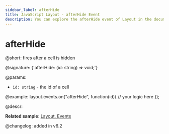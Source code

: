 ```yaml
---
sidebar_label: afterHide
title: JavaScript Layout - afterHide Event 
description: You can explore the afterHide event of Layout in the documentation of the DHTMLX JavaScript UI library. Browse developer guides and API reference, try out code examples and live demos, and download a free 30-day evaluation version of DHTMLX Suite.
---
```


# afterHide

@short: fires after a cell is hidden

@signature: {'afterHide: (id: string) => void;'}

@params:
- `id: string` - the id of a cell

@example:
layout.events.on("afterHide", function(id){
    // your logic here
});

@descr:

**Related sample**: [Layout. Events](https://snippet.dhtmlx.com/fyxw0map)

@changelog:
added in v6.2
